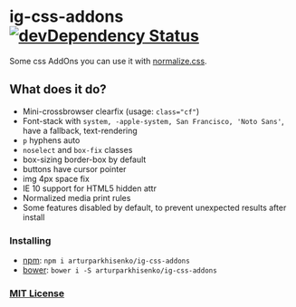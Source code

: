 # ig-css-addons [![devDependency Status](https://david-dm.org/arturparkhisenko/ig-css-addons/dev-status.svg)](https://david-dm.org/arturparkhisenko/ig-css-addons#info=devDependencies)

Some css AddOns you can use it with [normalize.css](https://github.com/necolas/normalize.css).

## What does it do?

- Mini-crossbrowser clearfix (usage: `class="cf"`)
- Font-stack with `system, -apple-system, San Francisco, 'Noto Sans'`, have a fallback, text-rendering
- `p` hyphens auto
- `noselect` and `box-fix` classes
- box-sizing border-box by default
- buttons have cursor pointer
- img 4px space fix
- IE 10 support for HTML5 hidden attr
- Normalized media print rules
- Some features disabled by default, to prevent unexpected results after install

### Installing

- [npm](https://www.npmjs.com/): `npm i arturparkhisenko/ig-css-addons`
- [bower](https://bower.io/): `bower i -S arturparkhisenko/ig-css-addons`

### [MIT License](LICENSE.md)

